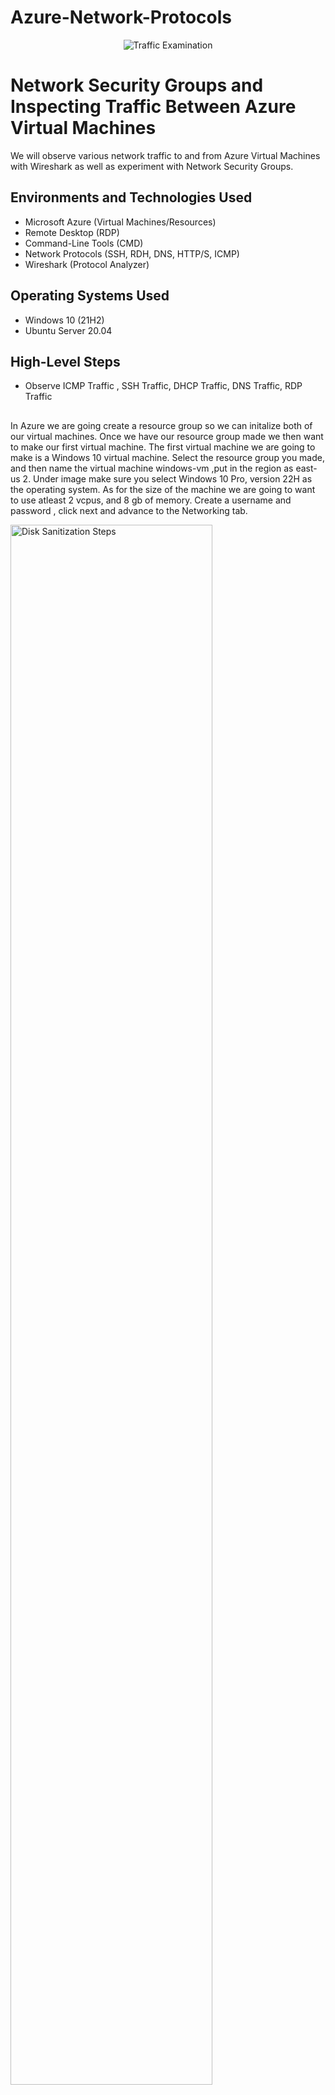 # Azure-Network-Protocols
<p align="center">
<img src="https://i.imgur.com/3ASB3WY.png" alt="Traffic Examination"/>
</p>

<h1>Network Security Groups and Inspecting Traffic Between Azure Virtual Machines</h1>
We will observe various network traffic to and from Azure Virtual Machines with Wireshark as well as experiment with Network Security Groups. <br />




<h2>Environments and Technologies Used</h2>

- Microsoft Azure (Virtual Machines/Resources)
- Remote Desktop  (RDP)
-  Command-Line Tools (CMD)
-  Network Protocols (SSH, RDH, DNS, HTTP/S, ICMP)
- Wireshark (Protocol Analyzer)

<h2>Operating Systems Used </h2>

- Windows 10 (21H2)
- Ubuntu Server 20.04

<h2>High-Level Steps</h2>

- Observe ICMP Traffic , SSH Traffic, DHCP Traffic, DNS Traffic, RDP Traffic


<h2></h2>


 In Azure we are going  create a resource group so we can initalize both of our virtual machines. Once we have our resource group made we then want to make our first virtual machine. The first virtual machine we are going to make is a Windows 10 virtual machine. Select the resource group you made,  and then name the virtual machine windows-vm ,put in the region as east-us 2. Under image make sure you select Windows 10 Pro, version 22H as the operating system. As for the size of the machine we are going to want to use atleast 2 vcpus, and 8 gb of memory. Create a username and password , click next and advance to the Networking tab.

<p>
<img src="https://i.imgur.com/0BJ4CEM.png" height="80%" width="80%" alt="Disk Sanitization Steps"/>
</p>
<p>
  

<p>
<img src="https://i.imgur.com/JKvpQo7.png" height="80%" width="80%" alt="Disk Sanitization Steps"/>
</p>
<p>
</p>
<p>
  
 After this step we are going to click on next until we get to the networking page and it should automatically create a virtual network and subnet for us. 
  

<p>
<img src="https://i.imgur.com/tt5dKZF.png" height="80%" width="80%" alt="Disk Sanitization Steps"/>
</p>
<p>
  
  Click review and create .
  
  Now we will create the second Virtual Machine, but this time it will be a Ubuntu Server 20.04 LTS machine. It will be the same process as creating our first machine but instead we are going to switch the SSH public key to password instead. 
  
<p>
<img src="https://i.imgur.com/s0GxVvx.png" height="80%" width="80%" alt="Disk Sanitization Steps"/>
</p>
<p>
 <img src="https://i.imgur.com/mLrA4C6.png" height="80%" width="80%" alt="Disk Sanitization Steps"/> 
<p>
 <img src="https://i.imgur.com/bikM8P2.png" height="80%" width="80%" alt="Disk Sanitization Steps"/> 
<img src="https://i.imgur.com/g9LWesz.png" height="80%" width="80%" alt="Disk Sanitization Steps"/>
</p>
<p>
  
  Click next until we get to the networking .
  
  The networking should automatically give us the virtual network from the Virtual Machine as well as the subnet. 
  
<p>
<img src="https://i.imgur.com/Gsy2yVC.png" height="80%" width="80%" alt="Disk Sanitization Steps"/>
</p>
<p>
 
 Click review and create, We have created our second Virtual Machine.

 </p>
<p>
 </p>
<p>
 
 Now that we have both virtual machines up and running we are going to connect to our Windows 10 vm using the remote desktop connection (RDP). Once we are connected we are going to go to our browser and download and install Wireshark.
 
 "Wireshark is a free and open-source packet analyzer. It is used for network troubleshooting, analysis, software and communications protocol development, and education." 
 
 Open wireshark and filter for ICMP traffic only.
 
 <p>
<img src="https://imgur.com/RrtChUe.png" height="80%" width="80%" alt="Disk Sanitization Steps"/>
</p>
<p>
 
 4.) We are going to want to retrieve the private IP address of our Ubuntu VM and then attempt to ping it from within our Windows 10 VM using wireshark. To ping the private IP address of the Ubuntu machine open CMD or Powershell on the Windows machine and type: ping 10.0.0.5 or whatever the private IP address is for your Ubuntu machine.
 
<p>
<img src="https://imgur.com/zmJzyne.png" height="80%" width="80%" alt="Disk Sanitization Steps"/>
</p>
<p>
 
<p>
<img src="https://imgur.com/pp4eZdK.png" height="80%" width="80%" alt="Disk Sanitization Steps"/>
</p>
<p>
 
 In either CMD or Powershell ping www.google.com and observe the traffic in wireshark.
 
5.) We then are going to initiate a non-stop ping from our Windows 10 VM to our Ubuntu VM.
 
6.) Open the Network Security Group of our Ubuntu machine and disable incoming (inbound) ICMP traffic. To disable incoming ICMP traffic click "Add" new rule and copy everything exactly from the picture. Once that is done you can create the rule and it will create automatically and show up as a new rule.
 
 <p>
<img src="https://imgur.com/r3dH3Yy.png" height="80%" width="80%" alt="Disk Sanitization Steps"/>
</p>
<p>
 
<p>
<img src="https://imgur.com/qiSIrsX.png" height="80%" width="80%" alt="Disk Sanitization Steps"/>
</p>
<p>
 
 Now that we have disabled incoming ICMP traffic from VM2 if we go back to VM1 you can see the ping request is timing out. 
 
 7.) Re-enable ICMP traffic for the Network Security Group your Ubuntu VM is using
Back in the Windows 10 VM, observe the ICMP traffic in WireShark and the command line Ping activity (should start working)
Stop the ping activity
 
 8.) The next thing we are going to do is Observe SSH Traffic.
 
 
 

 
 
 
 
 
 
 
 
 
 
 
 
 
 
 
 
  
  
